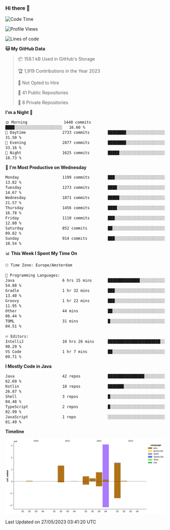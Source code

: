 ### Hi there 👋


<!--START_SECTION:waka-->
![Code Time](http://img.shields.io/badge/Code%20Time-3%2C230%20hrs%2033%20mins-blue)

![Profile Views](http://img.shields.io/badge/Profile%20Views-4-blue)

![Lines of code](https://img.shields.io/badge/From%20Hello%20World%20I%27ve%20Written-7.5%20million%20lines%20of%20code-blue)

**🐱 My GitHub Data** 

> 📦 158.1 kB Used in GitHub's Storage 
 > 
> 🏆 1,919 Contributions in the Year 2023
 > 
> 🚫 Not Opted to Hire
 > 
> 📜 41 Public Repositories 
 > 
> 🔑 8 Private Repositories 
 > 
**I'm a Night 🦉** 

```text
🌞 Morning                1440 commits        ████░░░░░░░░░░░░░░░░░░░░░   16.60 % 
🌆 Daytime                2733 commits        ████████░░░░░░░░░░░░░░░░░   31.50 % 
🌃 Evening                2877 commits        ████████░░░░░░░░░░░░░░░░░   33.16 % 
🌙 Night                  1625 commits        █████░░░░░░░░░░░░░░░░░░░░   18.73 % 
```
📅 **I'm Most Productive on Wednesday** 

```text
Monday                   1199 commits        ███░░░░░░░░░░░░░░░░░░░░░░   13.82 % 
Tuesday                  1273 commits        ████░░░░░░░░░░░░░░░░░░░░░   14.67 % 
Wednesday                1871 commits        █████░░░░░░░░░░░░░░░░░░░░   21.57 % 
Thursday                 1456 commits        ████░░░░░░░░░░░░░░░░░░░░░   16.78 % 
Friday                   1110 commits        ███░░░░░░░░░░░░░░░░░░░░░░   12.80 % 
Saturday                 852 commits         ██░░░░░░░░░░░░░░░░░░░░░░░   09.82 % 
Sunday                   914 commits         ███░░░░░░░░░░░░░░░░░░░░░░   10.54 % 
```


📊 **This Week I Spent My Time On** 

```text
🕑︎ Time Zone: Europe/Amsterdam

💬 Programming Languages: 
Java                     6 hrs 15 mins       ██████████████░░░░░░░░░░░   54.08 % 
Gradle                   1 hr 32 mins        ███░░░░░░░░░░░░░░░░░░░░░░   13.40 % 
Groovy                   1 hr 22 mins        ███░░░░░░░░░░░░░░░░░░░░░░   11.95 % 
Other                    44 mins             ██░░░░░░░░░░░░░░░░░░░░░░░   06.44 % 
TOML                     31 mins             █░░░░░░░░░░░░░░░░░░░░░░░░   04.51 % 

🔥 Editors: 
IntelliJ                 10 hrs 26 mins      ███████████████████████░░   90.29 % 
VS Code                  1 hr 7 mins         ██░░░░░░░░░░░░░░░░░░░░░░░   09.71 % 
```

**I Mostly Code in Java** 

```text
Java                     42 repos            ████████████████░░░░░░░░░   62.69 % 
Kotlin                   18 repos            ███████░░░░░░░░░░░░░░░░░░   26.87 % 
Shell                    3 repos             █░░░░░░░░░░░░░░░░░░░░░░░░   04.48 % 
TypeScript               2 repos             █░░░░░░░░░░░░░░░░░░░░░░░░   02.99 % 
JavaScript               1 repo              ░░░░░░░░░░░░░░░░░░░░░░░░░   01.49 % 
```



**Timeline**

![Lines of Code chart](https://raw.githubusercontent.com/powercasgamer/powercasgamer/master/assets/bar_graph.png)


 Last Updated on 27/05/2023 03:41:20 UTC
<!--END_SECTION:waka-->
